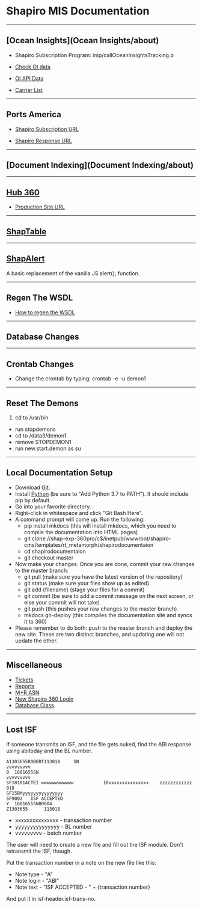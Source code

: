 # Shapiro MIS Documentation
---

## [Ocean Insights](Ocean Insights/about)

* Shapiro Subscription Program: imp/callOceanInsightsTracking.p 

* [Check OI data](https://shapiro360.shapiro.com/index.php/run-app?app=ocean-insights-request-mbl)

* [OI API Data](https://shapiro360.shapiro.com/index.php/run-app?app=ocean-insights-request-mbl)

* [Carrier List](https://capi.ocean-insights.com/containertracking/v2/carriers)

---


## Ports America

* [Shapiro Subscription URL](https://shapiro360.shapiro.com/index.php/run-app?app=test-ports-america)

* [Shapiro Response URL](https://shapiro360.shapiro.com/index.php/ports-america-response)

---

## [Document Indexing](Document Indexing/about)

---

## [Hub 360](Hub360/about)

* [Production Site URL](https://shapiro360.shapiro.com/hub360/)

---

## [ShapTable](ShapTable/about)

---

## [ShapAlert](ShapAlert/about)

A basic replacement of the vanilla JS alert(); function. 

---

## Regen The WSDL

* [How to regen the WSDL](regenwsdl)

---

## Database Changes

---

## Crontab Changes

* Change the crontab by typing: crontab -e -u demon1

---

## Reset The Demons

1.	cd to /usr/bin
*	run stopdemons
*	cd to /data3/demon1
*	remove STOPDEMON1
*	run new.start.demon as su

---

## Local Documentation Setup

* Download [Git](https://git-scm.com/downloads).
* Install [Python](https://www.python.org/downloads/release/python-371) (be sure to "Add Python 3.7 to PATH"). It should include pip by default.
* Go into your favorite directory.
* Right-click in whitespace and click "Git Bash Here".
* A command prompt will come up. Run the following:
    * pip install mkdocs (this will install mkdocs, which you need to compile the documentation into HTML pages)
    * git clone //shap-exp-360pro/c$/inetpub/wwwroot/shapiro-cms/templates/rt_metamorph/shapirodocumentaion
    * cd shapirodocumentaion
    * git checkout master
* Now make your changes. Once you are done, commit your raw changes to the master branch:
    * git pull (make sure you have the latest version of the repository)
    * git status (make sure your files show up as edited)
    * git add {filename} (stage your files for a commit)
    * git commit (be sure to add a commit message on the next screen, or else your commit will not take)
    * git push (this pushes your raw changes to the master branch)
    * mkdocs gh-deploy (this compiles the documentation site and syncs it to 360)
* Please remember to do both: push to the master branch and deploy the new site. These are two distinct branches, and updating one will not update the other.

---

## Miscellaneous

* [Tickets](https://shapiro360.shapiro.com/administrator/index.php?option=com_shapiroreports&c=ticket&view=ticket)
* [Reports](report)
* [M+R ASN](mr-asn)
* [New Shapiro 360 Login](360-login)
* [Database Class](db)

---

## Lost ISF

If someone transmits an ISF, and the file gets nuked, find the ABI response using abitoday and the BL number.

```
A1303655ROBERT113018     SN                                          vvvvvvvvv
B  1601655SN                                                         vvvvvvvvv
SF10101ACTEI wwwwwwwwwwww           10xxxxxxxxxxxxxxx    zzzzzzzzzzzz   018
SF15BMyyyyyyyyyyyyyyy
SF9002   ISF ACCEPTED
Y  1601655SN00004
Z1303655      113018
```

* xxxxxxxxxxxxxxx - transaction number
* yyyyyyyyyyyyyyy - BL number
* vvvvvvvvv - batch number

The user will need to create a new file and fill out the ISF module. Don't retransmit the ISF, though.

Put the transaction number in a note on the new file like this:

* Note type - "A"
* Note login - "ABI"
* Note text - "ISF ACCEPTED - " + {transaction number}

And put it in isf-header.isf-trans-no.